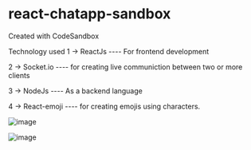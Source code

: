 # react-chatapp-sandbox
Created with CodeSandbox

Technology used
1 -> ReactJs
  ---- For frontend development
  
2 -> Socket.io
  ---- for creating live communiction between two or more clients
  
3 -> NodeJs
  ---- As a backend language
  
4 -> React-emoji
  ---- for creating emojis using characters.


![image](https://user-images.githubusercontent.com/76567906/128072377-36f0eb6f-61ea-4142-8e03-19a9929eff9e.png)

![image](https://user-images.githubusercontent.com/76567906/128072541-bd11d8a4-6e59-4f0b-a23e-42e8d6a1112e.png)
